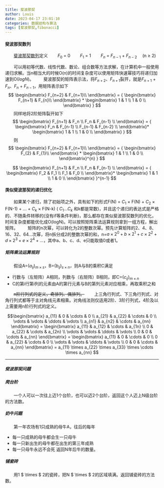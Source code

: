 ```yaml
---
title: 斐波那契
author: Louis
date: 2023-04-17 23:01:10
categories: 数据结构与算法
tags: [斐波那契,fibonacci]
---
```


#### 斐波那契数列

&emsp;&emsp;[斐波那契数列](https://zh.wikipedia.org/wiki/%E6%96%90%E6%B3%A2%E9%82%A3%E5%A5%91%E6%95%B0)定义
&emsp;&emsp;$F_0$ = 0
&emsp;&emsp;$F_1$ = 1
&emsp;&emsp;$F_n$ = $F_{n-1}$ + $F_{n-2}$ &emsp;(n &ge; 2)

&emsp;&emsp;可以用初等代数、线性代数、数论、组合数等方法求解，在计算机中一般使用递归求解。当n相当大的时候O(n)的时间复杂度可以使用矩阵快速幂技巧将递归加速到O($logN$)。
&emsp;&emsp;斐波那契的矩阵表示法，将$F_{n+2}$、$F_{n+1}$裂开，就是$F_{n+1}$ + $F_{n}$、$F_{n}$ + $F_{n-1}$，用矩阵表示如下
$$ \begin{bmatrix}
F_{n+2} & F_{n+1}\\
\end{bmatrix}
= { \begin{bmatrix}
F_{n+1} & F_{n}\\
 \end{bmatrix}
*
\begin{bmatrix}
1 & 1 \\
1 & 0 \\
 \end{bmatrix} } $$
&emsp;&emsp;同样地将2阶矩阵裂开如下
$$ \begin{bmatrix}
F_{n+1} & F_n \\
F_n & F_{n-1} \\
\end{bmatrix} = {
\begin{bmatrix}
F_n & F_{n-1} \\
F_{n-1} & F_{n-2} \\
\end{bmatrix}* \begin{bmatrix}
1 & 1 \\
1 & 0 \\
\end{bmatrix} } $$
&emsp;&emsp;则
$$ \begin{bmatrix}
F_{n+2} & F_{n+1}\\
\end{bmatrix}
= { \begin{bmatrix}
F_{2} & F_{1}\\
 \end{bmatrix}
*
\begin{bmatrix}
1 & 1 \\
1 & 0 \\
 \end{bmatrix}^{n} } $$

$$ \begin{bmatrix}
F_{n+1} & F_n \\
F_n & F_{n-1} \\
\end{bmatrix} = { \begin{bmatrix}
F_2 & F_1 \\
F_1 & F_0 \\
\end{bmatrix}* \begin{bmatrix} 1 & 1 \\ 1 & 0 \\ \end{bmatrix} }^{n-1} $$

#### 类似斐波那契的递归优化

&emsp;&emsp;如果某个递归，除了初始项之外，具有如下的形式F(N) = $C_1$ ${ \times }$ F(N) + $C_2$ ${\times }$ F(N-1) + … + $C_k$ ${\times}$ F(N-k) ( $C_1$…$C_k$ 和k都是常数)，并且这个递归的表达式是严格的、不随条件转移的(没有if等条件判断)，那么都存在类似斐波那契数列的优化，时间复杂度都能优化成O(logN)。可以按照矩阵乘法运算规则拿到一组方程，解出矩阵。
&emsp;&emsp;矩阵的n次幂，可以转化为2的整数次幂。预先计算矩阵的2、4、8、16、32、64...次幂，将n拆分成2的整数次幂的和，n=$a \times 2^0 + b \times 2^1 + c \times 2^2 + d \times 2^3 + e \times 2^4 + ...$，其中a、b、c、d、e只能取值0或者1。

##### 矩阵乘法运算规则

&emsp;&emsp;假设A=$(a_{ij})_{m \times s}$，B=$(b_{ij})_{s \times n}$，则A与B的乘积C满足

- 行数与（左矩阵）A相同，列数与（右矩阵）B相同，即C=$(c_{ij})_{m \times n}$
- C的第i行第i列的元素由A的第行元素与B的第列元素对应相乘，再取乘积之和

&emsp;&emsp;~~n阶行列式的定义，奇排列、偶排列。~~
&emsp;&emsp;上三角行列式、下三角行列式、对角行列式都等于主对角线元素相乘。对角线法则仅适用2阶、3阶行列式，4阶及以上需要用n阶行列式的定义。

$$\begin{bmatrix}
a_{11} & 0      & \cdots & 0 \\
a_{21} & a_{22}      & \cdots & 0 \\
\vdots & \vdots & \ddots & \vdots \\
a_{n1} & a_{n2} & \cdots & a_{nn}
\end{bmatrix}
 = \begin{bmatrix}
a_{11} & a_{12} & \cdots & a_{1n} \\
0      & a_{22} & \cdots & a_{2n} \\
\vdots & \vdots & \ddots & \vdots \\
0      & 0      & \cdots & a_{nn}
\end{bmatrix} = \begin{bmatrix}
a_{11} & 0      & \cdots & 0 \\
0      & a_{22} & \cdots & 0 \\
\vdots & \vdots & \ddots & \vdots \\
0      & 0      & \cdots & a_{nn}
\end{bmatrix} = a_{11} \times a_{22} \times a_{33} \times \cdots \times a_{nn} $$

---

##### 斐波那契问题

##### 爬台阶

&emsp;&emsp;一个人可以一次往上迈1个台阶，也可以迈2个台阶，返回这个人迈上N级台阶的方法数。

##### 奶牛问题

&emsp;&emsp;第一年农场有1只成熟的母牛A，往后的每年

- 每一只成熟的母牛都会生一只母牛
- 每一只新出生的母牛都在出生的第三年成熟
- 每一只母牛永远不会死
返回N年后牛的数量。

##### 铺瓷砖

&emsp;&emsp;用1 $ \times $ 2的瓷砖，把N $ \times $ 2的区域填满。返回铺瓷砖的方法数。

